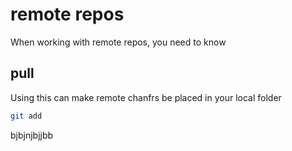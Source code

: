 # remote repos

When working with remote repos, you need to know

## pull
Using this can make remote chanfrs be placed in your local folder

``` bash
git add
```

bjbjnjbjjbb